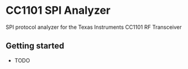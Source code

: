# CC1101 SPI Analyzer

SPI protocol analyzer for the Texas Instruments CC1101 RF Transceiver

## Getting started

- TODO

